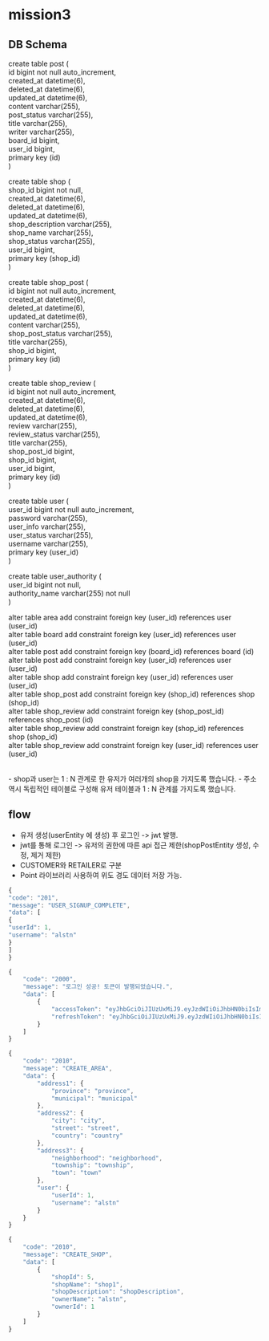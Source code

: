 # mission3

## DB Schema

create table post (   </br>
    id bigint not null auto_increment, </br>
    created_at datetime(6), </br>
    deleted_at datetime(6), </br>
    updated_at datetime(6), </br>
    content varchar(255), </br>
    post_status varchar(255), </br>
    title varchar(255), </br>
    writer varchar(255), </br>
    board_id bigint, </br>
    user_id bigint, </br>
    primary key (id) </br>
) </br>

create table shop ( </br>
    shop_id bigint not null,  </br>
    created_at datetime(6), </br>
    deleted_at datetime(6), </br>
    updated_at datetime(6), </br>
    shop_description varchar(255),  </br>
    shop_name varchar(255),  </br>
    shop_status varchar(255),  </br>
    user_id bigint,  </br>
    primary key (shop_id) </br>
)  </br>

create table shop_post ( </br>
    id bigint not null auto_increment, </br>
    created_at datetime(6),  </br>
    deleted_at datetime(6), </br>
    updated_at datetime(6), </br>
    content varchar(255), </br>
    shop_post_status varchar(255), </br>
    title varchar(255), </br> 
    shop_id bigint, </br>
    primary key (id) </br>
) </br>

create table shop_review ( </br>
    id bigint not null auto_increment,  </br>
    created_at datetime(6), </br>
    deleted_at datetime(6), </br>
    updated_at datetime(6), </br>
    review varchar(255), </br>
    review_status varchar(255), </br> 
    title varchar(255), </br>
    shop_post_id bigint, </br>
    shop_id bigint, </br>
    user_id bigint, </br>
    primary key (id) </br>
) </br>

create table user ( </br>
    user_id bigint not null auto_increment, </br>
    password varchar(255), </br>
    user_info varchar(255), </br>
    user_status varchar(255), </br>
    username varchar(255), </br>
    primary key (user_id) </br>
) </br>

create table user_authority ( </br>
    user_id bigint not null, </br>
    authority_name varchar(255) not null </br>
) </br>

alter table area add constraint  foreign key (user_id) references user (user_id) </br>
alter table board add constraint  foreign key (user_id) references user (user_id) </br>
alter table post add constraint  foreign key (board_id) references board (id) </br>
alter table post add constraint  foreign key (user_id) references user (user_id) </br>
alter table shop add constraint  foreign key (user_id) references user (user_id) </br>
alter table shop_post add constraint  foreign key (shop_id) references shop (shop_id) </br>
alter table shop_review add constraint  foreign key (shop_post_id) references shop_post (id) </br>
alter table shop_review add constraint  foreign key (shop_id) references shop (shop_id) </br>
alter table shop_review add constraint  foreign key (user_id) references user (user_id) </br>

</br>
- shop과 user는 1 : N 관계로 한 유저가 여러개의 shop을 가지도록 했습니다.
- 주소 역시 독립적인 테이블로 구성해 유저 테이블과 1 : N 관계를 가지도록 했습니다.

## flow

- 유저 생성(userEntity 에 생성) 후 로그인 -> jwt 발행.
- jwt를 통해 로그인 -> 유저의 권한에 따른 api 접근 제한(shopPostEntity 생성, 수정, 제거 제한)
- CUSTOMER와 RETAILER로 구분
- Point 라이브러리 사용하여 위도 경도 데이터 저장 가능.

```javascript
{
"code": "201",
"message": "USER_SIGNUP_COMPLETE",
"data": [
{
"userId": 1,
"username": "alstn"
}
]
}
```

```javascript
{
    "code": "2000",
    "message": "로그인 성공! 토큰이 발행되었습니다.",
    "data": [
        {
            "accessToken": "eyJhbGciOiJIUzUxMiJ9.eyJzdWIiOiJhbHN0biIsImF1dGgiOiJDVVNUT01FUiIsImV4cCI6MTY0Njc0NjQwMH0.QxIN9OJ1TOkpyBvh0Ag7Bx3GZkb4fUG-dt0purTTSu0VUl5O47wUuEqwNURofObROs-s_foTps4Lhveu4sTmnQ",
            "refreshToken": "eyJhbGciOiJIUzUxMiJ9.eyJzdWIiOiJhbHN0biIsImF1dGgiOiJDVVNUT01FUiIsImV4cCI6MTY0Njc3MTQ1Nn0.ysgITZQ4q8ClRhmxG1ZQx_ZdBlgh55oD-GkmKeU_kTHUc49uktJxvd9aaqjGW2xoNd2k9e5ze-JzqUh9P3vGOw"
        }
    ]
}
```

```javascript
{
    "code": "2010",
    "message": "CREATE_AREA",
    "data": {
        "address1": {
            "province": "province",
            "municipal": "municipal"
        },
        "address2": {
            "city": "city",
            "street": "street",
            "country": "country"
        },
        "address3": {
            "neighborhood": "neighborhood",
            "township": "township",
            "town": "town"
        },
        "user": {
            "userId": 1,
            "username": "alstn"
        }
    }
}
```
```javascript
{
    "code": "2010",
    "message": "CREATE_SHOP",
    "data": [
        {
            "shopId": 5,
            "shopName": "shop1",
            "shopDescription": "shopDescription",
            "ownerName": "alstn",
            "ownerId": 1
        }
    ]
}
```

